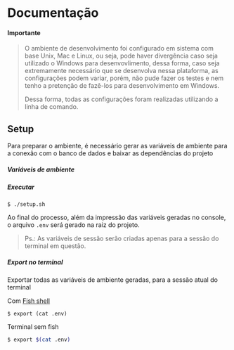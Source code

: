 # Documentação

#### Importante
>
> O ambiente de desenvolvimento foi configurado em sistema com base Unix, Mac e Linux, ou seja, pode haver divergência caso seja utilizado o Windows para desenvovlimento, dessa forma, caso seja extremamente necessário que se desenvolva nessa plataforma, as configurações podem variar, porém, não pude fazer os testes e nem tenho a pretenção de fazê-los para desenvolvimento em Windows.
>
> Dessa forma, todas as configurações foram realizadas utilizando a linha de comando.
>

## Setup

Para preparar o ambiente, é necessário gerar as variáveis de ambiente para a conexão com o banco de dados e baixar as dependências do projeto

##### Variáveis de ambiente

##### Executar

```bash
$ ./setup.sh
```

Ao final do processo, além da impressão das variáveis geradas no console, o arquivo `.env` será gerado na raiz do projeto.

> Ps.: As variáveis de sessão serão criadas apenas para a sessão do terminal em questão.

##### Export no terminal

Exportar todas as variáveis de ambiente geradas, para a sessão atual do terminal

Com [Fish shell](https://fishshell.com/)

```shell
$ export (cat .env)
```

Terminal sem fish

```bash
$ export $(cat .env)
``` 
